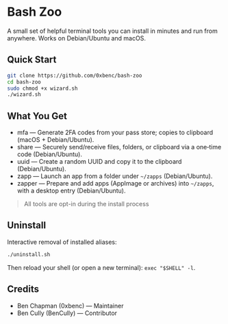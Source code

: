 # Bash Zoo

A small set of helpful terminal tools you can install in minutes and run from anywhere. 
Works on Debian/Ubuntu and macOS.

## Quick Start
```bash
git clone https://github.com/0xbenc/bash-zoo
cd bash-zoo
sudo chmod +x wizard.sh
./wizard.sh
```

## What You Get

- mfa — Generate 2FA codes from your pass store; copies to clipboard (macOS + Debian/Ubuntu).
- share — Securely send/receive files, folders, or clipboard via a one‑time code (Debian/Ubuntu).
- uuid — Create a random UUID and copy it to the clipboard (Debian/Ubuntu).
- zapp — Launch an app from a folder under `~/zapps` (Debian/Ubuntu).
- zapper — Prepare and add apps (AppImage or archives) into `~/zapps`, with a desktop entry (Debian/Ubuntu).

> All tools are opt-in during the install process

## Uninstall

Interactive removal of installed aliases:

```bash
./uninstall.sh
```

Then reload your shell (or open a new terminal): `exec "$SHELL" -l`.

## Credits

- Ben Chapman (0xbenc) — Maintainer
- Ben Cully (BenCully) — Contributor
